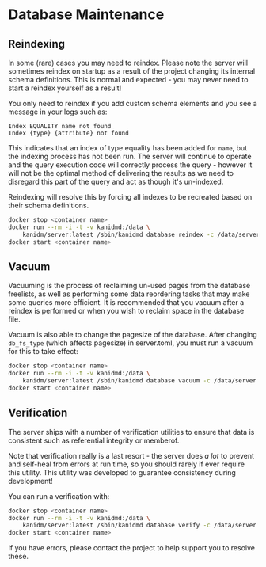 # Database Maintenance

## Reindexing

In some (rare) cases you may need to reindex. Please note the server will sometimes reindex on startup as a result of
the project changing its internal schema definitions. This is normal and expected - you may never need to start a
reindex yourself as a result!

You only need to reindex if you add custom schema elements and you see a message in your logs such as:

```text
Index EQUALITY name not found
Index {type} {attribute} not found
```

This indicates that an index of type equality has been added for `name`, but the indexing process has not been run. The
server will continue to operate and the query execution code will correctly process the query - however it will not be
the optimal method of delivering the results as we need to disregard this part of the query and act as though it's
un-indexed.

Reindexing will resolve this by forcing all indexes to be recreated based on their schema definitions.

```bash
docker stop <container name>
docker run --rm -i -t -v kanidmd:/data \
    kanidm/server:latest /sbin/kanidmd database reindex -c /data/server.toml
docker start <container name>
```

## Vacuum

Vacuuming is the process of reclaiming un-used pages from the database freelists, as well as performing some data
reordering tasks that may make some queries more efficient. It is recommended that you vacuum after a reindex is
performed or when you wish to reclaim space in the database file.

Vacuum is also able to change the pagesize of the database. After changing `db_fs_type` (which affects pagesize) in
server.toml, you must run a vacuum for this to take effect:

```bash
docker stop <container name>
docker run --rm -i -t -v kanidmd:/data \
    kanidm/server:latest /sbin/kanidmd database vacuum -c /data/server.toml
docker start <container name>
```

## Verification

The server ships with a number of verification utilities to ensure that data is consistent such as referential integrity
or memberof.

Note that verification really is a last resort - the server does _a lot_ to prevent and self-heal from errors at run
time, so you should rarely if ever require this utility. This utility was developed to guarantee consistency during
development!

You can run a verification with:

```bash
docker stop <container name>
docker run --rm -i -t -v kanidmd:/data \
    kanidm/server:latest /sbin/kanidmd database verify -c /data/server.toml
docker start <container name>
```

If you have errors, please contact the project to help support you to resolve these.
